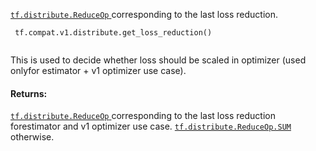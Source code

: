 [ `tf.distribute.ReduceOp` ](https://tensorflow.google.cn/api_docs/python/tf/distribute/ReduceOp) corresponding to the last loss reduction.

```
 tf.compat.v1.distribute.get_loss_reduction()
 
```

This is used to decide whether loss should be scaled in optimizer (used onlyfor estimator + v1 optimizer use case).

#### Returns:
[ `tf.distribute.ReduceOp` ](https://tensorflow.google.cn/api_docs/python/tf/distribute/ReduceOp) corresponding to the last loss reduction forestimator and v1 optimizer use case. [ `tf.distribute.ReduceOp.SUM` ](https://tensorflow.google.cn/api_docs/python/tf/distribute/ReduceOp#SUM) otherwise.

